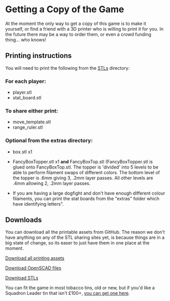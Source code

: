 # Getting a Copy of the Game

At the moment the only way to get a copy of this game is to make it yourself, or find a friend with a 3D printer who is willing to print it for you. In the future there may be a way to order them, or even a crowd funding thing... who knows!

## Printing instructions

You will need to print the following from the <a href="https://github.com/Wollivan/SquadronLeader/tree/main/PrintingAssets/3D%20Printing/STLs" target="_blank">STLs</a> directory:

### For each player:

- player.stl
- stat_board.stl

### To share either print:

- move_template.stl
- range_ruler.stl

### Optional from the extras directory:

- box.stl x1
- FancyBoxTopper.stl x1 <b>and</b> FancyBoxTop.stl (FancyBoxTopper.stl is glued onto FancyBoxTop.stl. The topper is 'divided' into 5 levels to be able to perform filament swaps of different colors. The bottom level of the topper is .6mm giving 3, .2mm layer passes. All other levels are .4mm allowing 2, .2mm layer passes.

- If you are having a large dogfight and don't have enough different colour filaments, you can print the stat boards from the "extras" folder which have identifying letters".

## Downloads

You can download all the printable assets from GitHub. The reason we don't have anything on any of the STL sharing sites yet, is because things are in a big state of change, so its easer to just have them in one place at the moment.

<a href="https://github.com/Wollivan/SquadronLeader/tree/main/PrintingAssets" target="_blank" class="button">Download all printing assets</a>

<a href="https://github.com/Wollivan/SquadronLeader/tree/main/PrintingAssets/3D%20Printing/OpenSCAD" target="_blank" class="button">Download OpenSCAD files</a>

<a href="https://github.com/Wollivan/SquadronLeader/tree/main/PrintingAssets/3D%20Printing/STLs" target="_blank" class="button">Download STLs</a>

You can fit the game in most tobacco tins, old or new, but if you'd like a Squadron Leader tin that isn't £100+, <a href="https://www.etsy.com/uk/listing/273646926/all-reserved-vintage-squadron-leader?show_sold_out_detail=1&ref=nla_listing_details" target="_blank">you can get one here</a>.
